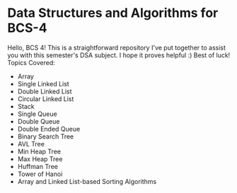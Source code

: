 # Data Structures and Algorithms for BCS-4
Hello, BCS 4!  This is a straightforward repository I've put together to assist you with this semester's DSA subject. I hope it proves helpful :) Best of luck!
Topics Covered:

- Array
- Single Linked List
- Double Linked List
- Circular Linked List
- Stack
- Single Queue
- Double Queue
- Double Ended Queue
- Binary Search Tree
- AVL Tree
- Min Heap Tree
- Max Heap Tree
- Huffman Tree
- Tower of Hanoi
- Array and Linked List-based Sorting Algorithms
